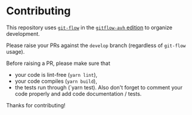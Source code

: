 # Contributing

This repository uses [`git-flow`](https://nvie.com/posts/a-successful-git-branching-model/) in the [`gitflow-avh` edition](https://github.com/petervanderdoes/gitflow-avh) to organize development.

Please raise your PRs against the `develop` branch (regardless of `git-flow` usage).

Before raising a PR, please make sure that
* your code is lint-free (`yarn lint`),
* your code compiles (`yarn build`),
* the tests run through (`yarn test).
Also don't forget to comment your code properly and add code documentation / tests.

Thanks for contributing!
